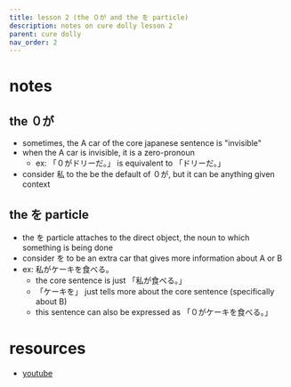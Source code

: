 ```yaml
---
title: lesson 2 (the ０が and the を particle)
description: notes on cure dolly lesson 2
parent: cure dolly
nav_order: 2
---
```

# notes
## the ０が
- sometimes, the A car of the core japanese sentence is "invisible"
- when the A car is invisible, it is a zero-pronoun
	- ex: 「０がドリーだ。」 is equivalent to 「ドリーだ。」
- consider 私 to the be the default of ０が, but it can be anything given context
## the を particle
- the を particle attaches to the direct object, the noun to which something is being done
- consider を to be an extra car that gives more information about A or B
- ex: 私がケーキを食べる。
	- the core sentence is just 「私が食べる。」
	- 「ケーキを」 just tells more about the core sentence (specifically about B)
	- this sentence can also be expressed as 「０がケーキを食べる。」
# resources
- [youtube](https://www.youtube.com/watch?v=P3n8n0u3LHA)